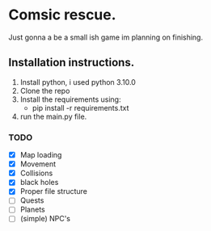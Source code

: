 # Comsic rescue.

Just gonna a be a small ish game im planning on finishing.

## Installation instructions.

1. Install python, i used python 3.10.0
2. Clone the repo
3. Install the requirements using:
    * pip install -r requirements.txt
4. run the main.py file.

### TODO

- [x] Map loading
- [x] Movement
- [x] Collisions
- [x] black holes
- [x] Proper file structure
- [ ] Quests
- [ ] Planets
- [ ] (simple) NPC's